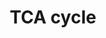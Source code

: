 ---
annotations:
- type: Pathway Ontology
  value: citric acid cycle pathway
authors:
- Kdahlquist
- MaintBot
- N.Fidelman
- Egonw
- Ddigles
- LWackers
- Susan
- Eweitz
description: ''
last-edited: 2021-09-29
organisms:
- Danio rerio
redirect_from:
- /index.php/Pathway:WP19
- /instance/WP19
schema-jsonld:
- '@context': https://schema.org/
  '@id': https://wikipathways.github.io/pathways/WP19.html
  '@type': Dataset
  creator:
    '@type': Organization
    name: WikiPathways
  description: ''
  keywords:
  - Oxaloacetate
  - PDHA2
  - PDK2
  - SUCLG1
  - aco2
  - zgc:112190
  - isocitrate
  - PDHA1A
  - L-malate
  - dlat
  - alpha-ketoglutarate
  - PDHA1B
  - idh3a
  - zgc:86647
  - citrate
  - pyruvate
  - Acetyl-CoA
  - PDP2
  - IDH2
  - PDK1
  - cs
  - SDHB
  - OGDH
  - MDH1ab
  - FH
  - succinyl-CoA
  - pdhb
  - SUCLG2
  - MDH1b
  - PDK4
  - dlst
  - idh3b
  - Fumarate
  - PDK3b
  - SDHC
  - PC
  - dldh
  - PDHX
  - succinate
  - MDH1aa
  - SDHA
  - SDHDa
  - SDHDb
  - MDH2
  - sucla2
  license: CC0
  name: TCA cycle
seo: CreativeWork
title: TCA cycle
wpid: WP19
---